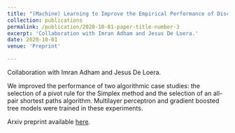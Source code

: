 ```yaml
---
title: "(Machine) Learning to Improve the Empirical Performance of Discrete Algorithms"
collection: publications
permalink: /publication/2020-10-01-paper-title-number-3
excerpt: 'Collaboration with Imran Adham and Jesus De Loera.'
date: 2020-10-01
venue: 'Preprint'

---
```

Collaboration with Imran Adham and Jesus De Loera.

We improved the performance of two algorithmic case studies: the selection of a pivot rule for the Simplex method and the selection of an all-pair shortest paths algorithm. Multilayer perceptron and gradient boosted tree models were trained in these experiments.

Arxiv preprint available [here](https://arxiv.org/abs/2109.14271).
